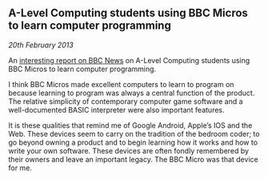 ## A-Level Computing students using BBC Micros to learn computer programming
*20th February 2013*

An [interesting report on BBC News][bbc-news] on A-Level Computing students using BBC Micros to learn computer programming.

I think BBC Micros made excellent computers to learn to program on because learning to program was always a central function of the product. The relative simplicity of contemporary computer game software and a well-documented BASIC interpreter were also important features.

It is these qualities that remind me of Google Android, Apple’s IOS and the Web. These devices seem to carry on the tradition of the bedroom coder; to go beyond owning a product and to begin learning how it works and how to write your own software. These devices are often fondly remembered by their owners and leave an important legacy. The BBC Micro was that device for me.

[bbc-news]: http://www.bbc.co.uk/news/technology-10951040
